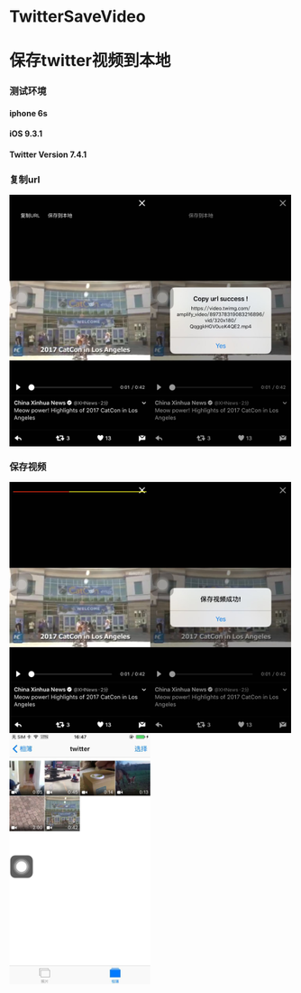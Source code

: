 # TwitterSaveVideo

# 保存twitter视频到本地
### 测试环境
#### iphone 6s
#### iOS 9.3.1
#### Twitter Version 7.4.1

### 复制url
<img src="./images/WechatIMG11.jpeg" width = "250"  alt="" align=left />
<img src="./images/WechatIMG12.jpeg" width = "250"  alt="" align=center />


### 保存视频



<img src="./images/WechatIMG13.jpeg" width = "250"  alt="" align=left />
<img src="./images/WechatIMG14.jpeg" width = "250"  alt="" align=left />
<img src="./images/WechatIMG15.jpeg" width = "250"  alt="" align=left />
